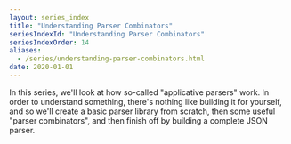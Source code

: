 ```yaml
---
layout: series_index
title: "Understanding Parser Combinators"
seriesIndexId: "Understanding Parser Combinators"
seriesIndexOrder: 14
aliases:
  - /series/understanding-parser-combinators.html
date: 2020-01-01
---
```


In this series, we'll look at how so-called "applicative parsers" work. In order to understand something, there's nothing like building it for yourself, and so we'll create a basic parser library from scratch, then some useful "parser combinators", and then finish off by building a complete JSON parser.
